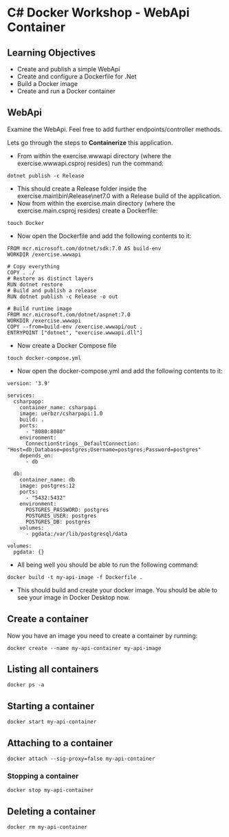 # C# Docker Workshop - WebApi Container



## Learning Objectives
- Create and publish a simple WebApi
- Create and configure a Dockerfile for .Net  
- Build a Docker image
- Create and run a Docker container

## WebApi


Examine the WebApi.  Feel free to add further endpoints/controller methods. 

Lets go through the steps to **Containerize** this application.  

- From within the exercise.wwwapi directory (where the exercise.wwwapi.csproj resides) run the 
command:  

```
dotnet publish -c Release 
```

- This should create a Release folder inside the exercise.main\bin\Release\net7.0 with a Release build of the application.  
- Now from within the exercise.main directory (where the exercise.main.csproj resides) create a Dockerfile:
```
touch Docker
```
- Now open the Dockerfile and add the following contents to it:  
```
FROM mcr.microsoft.com/dotnet/sdk:7.0 AS build-env
WORKDIR /exercise.wwwapi

# Copy everything
COPY . ./
# Restore as distinct layers
RUN dotnet restore
# Build and publish a release
RUN dotnet publish -c Release -o out

# Build runtime image
FROM mcr.microsoft.com/dotnet/aspnet:7.0
WORKDIR /exercise.wwwapi
COPY --from=build-env /exercise.wwwapi/out .
ENTRYPOINT ["dotnet", "exercise.wwwapi.dll"]
```
- Now create a Docker Compose file
```
touch docker-compose.yml
```
- Now open the docker-compose.yml and add the following contents to it:
```
version: '3.9'

services:
  csharpapp:
    container_name: csharpapi
    image: uerbzr/csharpapi:1.0
    build: .
    ports:
      - "8080:8080"
    environment:
      ConnectionStrings__DefaultConnection: "Host=db;Database=postgres;Username=postgres;Password=postgres"
    depends_on:
      - db
  
  db:
    container_name: db
    image: postgres:12
    ports:
      - "5432:5432"
    environment:
      POSTGRES_PASSWORD: postgres
      POSTGRES_USER: postgres
      POSTGRES_DB: postgres
    volumes:
      - pgdata:/var/lib/postgresql/data

volumes:
  pgdata: {}
```
- All being well you should be able to run the following command: 
```
docker build -t my-api-image -f Dockerfile .  
```
- This should build and create your docker image.  You should be able to see your image in Docker Desktop now.  

## Create a container
Now you have an image you need to create a container by running:
```
docker create --name my-api-container my-api-image 
```
## Listing all containers 
```
docker ps -a
```
## Starting a container
```
docker start my-api-container
```
## Attaching to a container
```
docker attach --sig-proxy=false my-api-container
```
### Stopping a container
```
docker stop my-api-container
```

## Deleting a container
```
docker rm my-api-container
```


